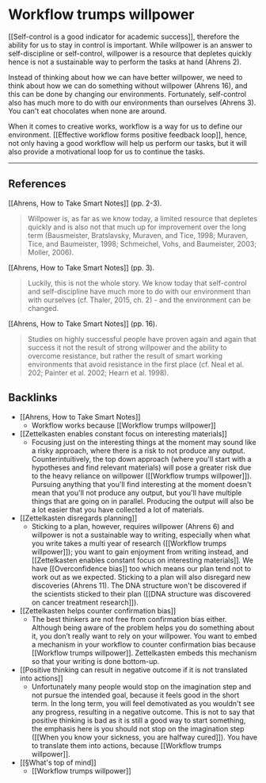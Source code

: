 # Workflow trumps willpower
[[Self-control is a good indicator for academic success]], therefore the ability for us to stay in control is important. While willpower is an answer to self-discipline or self-control, willpower is a resource that depletes quickly hence is not a sustainable way to perform the tasks at hand (Ahrens 2). 

Instead of thinking about how we can have better willpower, we need to think about how we can do something without willpower (Ahrens 16), and this can be done by changing our environments. Fortunately, self-control also has much more to do with our environments than ourselves (Ahrens 3). You can't eat chocolates when none are around.

When it comes to creative works, workflow is a way for us to define our environment. [[Effective workflow forms positive feedback loop]], hence, not only having a good workflow will help us perform our tasks, but it will also provide a motivational loop for us to continue the tasks.

---
## References
[[Ahrens, How to Take Smart Notes]] (pp. 2-3).
> Willpower is, as far as we know today, a limited resource that depletes quickly and is also not that much up for improvement over the long term (Bausmeister, Bratslavsky, Muraven, and Tice, 1998; Muraven, Tice, and Baumeister, 1998; Schmeichel, Vohs, and Baumeister, 2003; Moller, 2006).

[[Ahrens, How to Take Smart Notes]] (pp. 3).
> Luckily, this is not the whole story. We know today that self-control and self-discipline have much more to do with our environment than with ourselves (cf. Thaler, 2015, ch. 2) - and the environment can be changed.

[[Ahrens, How to Take Smart Notes]] (pp. 16).
> Studies on highly successful people have proven again and again that success it not the result of strong willpower and the ability to overcome resistance, but rather the result of smart working environments that avoid resistance in the first place (cf. Neal et al. 202; Painter et al. 2002; Hearn et al. 1998).

## Backlinks
* [[Ahrens, How to Take Smart Notes]]
	* Workflow works because [[Workflow trumps willpower]]
* [[Zettelkasten enables constant focus on interesting materials]]
	* Focusing just on the interesting things at the moment may sound like a risky approach, where there is a risk to not produce any output. Counterintuitively, the top down approach (where you'll start with a hypotheses and find relevant materials) will pose a greater risk due to the heavy reliance on willpower ([[Workflow trumps willpower]]). Pursuing anything that you'll find interesting at the moment doesn't mean that you'll not produce any output, but you'll have multiple things that are going on in parallel. Producing the output will also be a lot easier that you have collected a lot of materials.
* [[Zettelkasten disregards planning]]
	* Sticking to a plan, however, requires willpower (Ahrens 6) and willpower is not a sustainable way to writing, especially when what you write takes a multi year of research ([[Workflow trumps willpower]]); you want to gain enjoyment from writing instead, and [[Zettelkasten enables constant focus on interesting materials]]. We have [[Overconfidence bias]] too which means our plan tend not to work out as we expected. Sticking to a plan will also disregard new discoveries (Ahrens 11). The DNA structure won't be discovered if the scientists sticked to their plan ([[DNA structure was discovered on cancer treatment research]]).
* [[Zettelkasten helps counter confirmation bias]]
	* The best thinkers are not free from confirmation bias either. Although being aware of the problem helps you do something about it, you don’t really want to rely on your willpower.  You want to embed a mechanism in your workflow to counter confirmation bias because [[Workflow trumps willpower]]. Zettelkasten embeds this mechanism so that your writing is done bottom-up.
* [[Positive thinking can result in negative outcome if it is not translated into actions]]
	* Unfortunately many people would stop on the imagination step and not pursue the intended goal, because it feels good in the short term. In the long term, you will feel demotivated as you wouldn't see any progress, resulting in a negative outcome. This is not to say that positive thinking is bad as it is still a good way to start something, the emphasis here is you should not stop on the imagination step ([[When you know your sickness, you are halfway cured]]). You have to translate them into actions, because [[Workflow trumps willpower]].
* [[§What's top of mind]]
	* [[Workflow trumps willpower]]

<!-- #evergreen #habit -->

<!-- {BearID:2E44AF30-E064-48B0-8907-E7324F0BA4E0-76148-00028FD56CBA1AC3} -->
